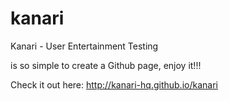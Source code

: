 kanari
======

Kanari - User Entertainment Testing

is so simple to create a Github page, enjoy it!!!


Check it out here: http://kanari-hq.github.io/kanari
